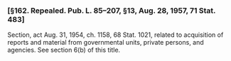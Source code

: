 ### [§162. Repealed. Pub. L. 85–207, §13, Aug. 28, 1957, 71 Stat. 483] ###

Section, act Aug. 31, 1954, ch. 1158, 68 Stat. 1021, related to acquisition of reports and material from governmental units, private persons, and agencies. See section 6(b) of this title.